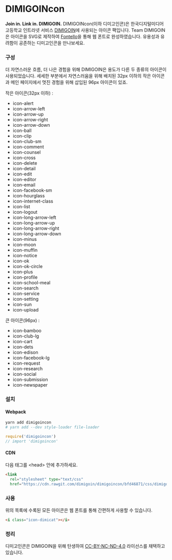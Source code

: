 # DIMIGOINcon

**Join in. Link in. DIMIGOIN.** DIMIGOINcon(이하 디미고인콘)은 한국디지털미디어고등학교 인트라넷 서비스 [DIMIGOIN](https://dimigo.in)에 사용되는 아이콘 팩입니다. Team DIMIGOIN은 아이콘을 SVG로 제작하여 [Fontello](http://fontello.com/)을 통해 웹 폰트로 완성하였습니다. 유용성과 유려함이 공존하는 디미고인콘을 만나보세요.



### 구성

더 자연스러운 흐름, 더 나은 경험을 위해 DIMIGOIN은 용도가 다른 두 종류의 아이콘이 사용되었습니다. 세세한 부분에서 자연스러움을 위해 배치된 32px 이하의 작은 아이콘과 메인 페이지에서 멋진 경험을 위해 삽입된 96px 아이콘이 있죠.

작은 아이콘(32px 이하) :

- icon-alert
- icon-arrow-left
- icon-arrow-up
- icon-arrow-right
- icon-arrow-down
- icon-ball
- icon-clip
- icon-club-sm
- icon-comment
- icon-counsel
- icon-cross
- icon-delete
- icon-detail
- icon-edit
- icon-editor
- icon-email
- icon-facebook-sm
- icon-hourglass
- icon-internet-class
- icon-list
- icon-logout
- icon-long-arrow-left
- icon-long-arrow-up
- icon-long-arrow-right
- icon-long-arrow-down
- icon-minus
- icon-moon
- icon-muffin
- icon-notice
- icon-ok
- icon-ok-circle
- icon-plus
- icon-profile
- icon-school-meal
- icon-search
- icon-service
- icon-setting
- icon-sun
- icon-upload



큰 아이콘(96px) :

- icon-bamboo
- icon-club-lg
- icon-cart
- icon-dets
- icon-edison
- icon-facebook-lg
- icon-request
- icon-research
- icon-social
- icon-submission
- icon-newspaper



### 설치

#### Webpack

```bash
yarn add dimigoincon
# yarn add --dev style-loader file-loader
```

```js
require('dimigoincon')
// import 'dimigoincon'
```

#### CDN

다음 태그를 &lt;head&gt; 안에 추가하세요.

```html
<link
  rel="stylesheet" type="text/css"
  href="https://cdn.rawgit.com/dimigoin/dimigoincon/bfd46871/css/dimigoincon.css">
```


### 사용

위의 목록에 수록된 모든 아이콘은 웹 폰트를 통해 간편하게 사용할 수 있습니다.

```html
<i class="icon-dimicat"></i>
```



### 정리

디미고인콘은 DIMIGOIN을 위해 탄생하여 [CC-BY-NC-ND-4.0](LICENSE) 라이선스를 채택하고 있습니다.
